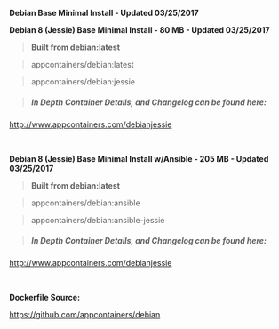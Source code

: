 **Debian Base Minimal Install - Updated 03/25/2017**


**Debian 8 (Jessie) Base Minimal Install - 80 MB - Updated 03/25/2017**

>**Built from debian:latest**

> appcontainers/debian:latest

> appcontainers/debian:jessie

>##### In Depth Container Details, and Changelog can be found here:

http://www.appcontainers.com/debianjessie

&nbsp;

**Debian 8 (Jessie) Base Minimal Install w/Ansible - 205 MB - Updated 03/25/2017**

>**Built from debian:latest**

> appcontainers/debian:ansible

> appcontainers/debian:ansible-jessie

>##### In Depth Container Details, and Changelog can be found here:

http://www.appcontainers.com/debianjessie

&nbsp;

**Dockerfile Source:**

https://github.com/appcontainers/debian



